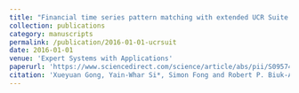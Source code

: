 ```yaml
---
title: "Financial time series pattern matching with extended UCR Suite and Support Vector Machine"
collection: publications
category: manuscripts
permalink: /publication/2016-01-01-ucrsuit
date: 2016-01-01
venue: 'Expert Systems with Applications'
paperurl: 'https://www.sciencedirect.com/science/article/abs/pii/S0957417416300483'
citation: 'Xueyuan Gong, Yain-Whar Si*, Simon Fong and Robert P. Biuk-Aghai, &quot;Financial time series pattern matching with extended UCR Suite and Support Vector Machine,&quot; Expert Systems with Applications, 2016, 55: 284-296.'
---
```

